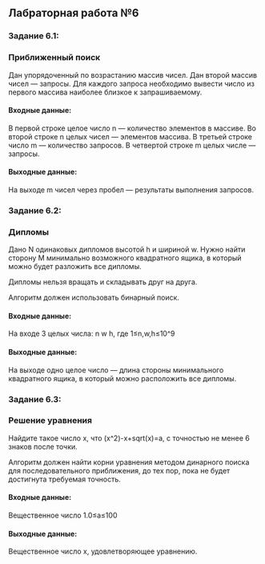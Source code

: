 ## Лабраторная работа №6

### Задание 6.1:

### Приближенный поиск
Дан упорядоченный по возрастанию массив чисел. Дан второй массив чисел — запросы. Для каждого запроса необходимо вывести число из первого массива наиболее близкое к запрашиваемому.


#### Входные данные:
В первой строке целое число n — количество элементов в массиве. Во второй строке n целых чисел — элементов массива. В третьей строке число m — количество запросов. В четвертой строке m целых числе — запросы.

#### Выходные данные:
На выходе m чисел через пробел — результаты выполнения запросов.


### Задание 6.2:

### Дипломы
Дано N одинаковых дипломов высотой h и шириной w. Нужно найти сторону M минимально возможного квадратного ящика, в который можно будет разложить все дипломы.

Дипломы нельзя вращать и складывать друг на друга.

Алгоритм должен использовать бинарный поиск.

#### Входные данные:
На входе 3 целых числа: n w h, где 1≤n,w,h≤10^9

#### Выходные данные:
На выходе одно целое число — длина стороны минимального квадратного ящика, в который можно расположить все дипломы.

### Задание 6.3:

### Решение уравнения
Найдите такое число x, что (x^2)-x+sqrt(x)=a, с точностью не менее 6 знаков после точки.

Алгоритм должен найти корни уравнения методом динарного поиска для последовательного приближения, до тех пор, пока не будет достигнута требуемая точность.

#### Входные данные:
Вещественное число 1.0≤a≤100

#### Выходные данные:
Вещественное число x, удовлетворяющее уравнению.